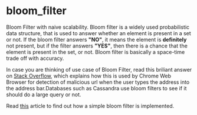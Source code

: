 # bloom_filter 
Bloom Filter with naive scalability. 
Bloom filter is a widely used probabilistic data structure, that is used to answer whether an element is present in a set or not. If the bloom filter answers **"NO"**, it means the element is **definitely** not present, but if the filter answers **"YES"**, then there is a chance that the element is present in the set, or not. Bloom filter is basically a space-time trade off with accuracy.


In case you are thinking of use case of Bloom Filter, read this briliant answer on [Stack Overflow](https://stackoverflow.com/questions/4282375/what-is-the-advantage-to-using-bloom-filters), which explains how this is used by Chrome Web Browser for detection of malicious url when the user types the address into the address bar.Databases such as Cassandra use bloom filters to see if it should do a large query or not. 

Read [this](http://www.maxburstein.com/blog/creating-a-simple-bloom-filter/) article to find out how a simple bloom filter is implemented.
